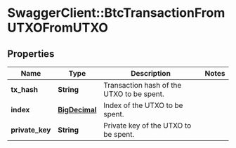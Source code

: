 # SwaggerClient::BtcTransactionFromUTXOFromUTXO

## Properties
Name | Type | Description | Notes
------------ | ------------- | ------------- | -------------
**tx_hash** | **String** | Transaction hash of the UTXO to be spent. | 
**index** | [**BigDecimal**](BigDecimal.md) | Index of the UTXO to be spent. | 
**private_key** | **String** | Private key of the UTXO to be spent. | 

